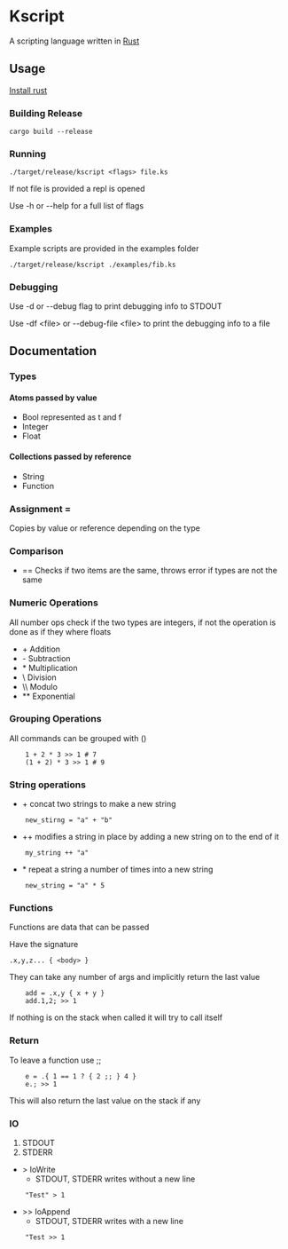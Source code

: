 # Kscript

A scripting language written in [Rust](https://www.rust-lang.org)

## Usage
[Install rust](https://www.rust-lang.org)

### Building Release
```
cargo build --release
```

### Running
```
./target/release/kscript <flags> file.ks
```

If not file is provided a repl is opened

Use -h or --help for a full list of flags

### Examples

Example scripts are provided in the examples folder

```
./target/release/kscript ./examples/fib.ks
```

### Debugging

Use -d or --debug flag to print debugging info to STDOUT

Use -df <file\> or --debug-file <file\> to print the debugging info to a file

## Documentation

### Types

#### Atoms passed by value
* Bool represented as t and f
* Integer
* Float

#### Collections passed by reference
* String
* Function

### Assignment =
Copies by value or reference depending on the type

### Comparison

* == Checks if two items are the same, throws error if types are not the same

### Numeric Operations
All number ops check if the two types are integers, if not the operation is done as if they where floats

* \+ Addition
* \- Subtraction
* \* Multiplication
* \\ Division
* \\\\ Modulo
* \*\* Exponential

### Grouping Operations
All commands can be grouped with ()

```
    1 + 2 * 3 >> 1 # 7
    (1 + 2) * 3 >> 1 # 9
```

### String operations

* \+ concat two strings to make a new string
```
    new_stirng = "a" + "b"
```

* \+\+ modifies a string in place by adding a new string on to the end of it
```
    my_string ++ "a"
```

* \* repeat a string a number of times into a new string
```
    new_string = "a" * 5
```

### Functions
Functions are data that can be passed

Have the signature
```
.x,y,z... { <body> }
```
They can take any number of args and implicitly return the last value
```
    add = .x,y { x + y }
    add.1,2; >> 1
```

If nothing is on the stack when called it will try to call itself

### Return
To leave a function use ;;
```
    e = .{ 1 == 1 ? { 2 ;; } 4 }
    e.; >> 1
```
This will also return the last value on the stack if any

### IO
1. STDOUT
2. STDERR

* \> IoWrite
    * STDOUT, STDERR writes without a new line
```
    "Test" > 1
```

* \>\> IoAppend
    * STDOUT, STDERR writes with a new line
```
    "Test >> 1
```

